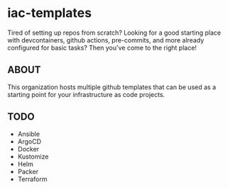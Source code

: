 # iac-templates

Tired of setting up repos from scratch? Looking for a good starting place with devcontainers, github actions, pre-commits, and more already configured for basic tasks? Then you've come to the right place!

## ABOUT

This organization hosts multiple github templates that can be used as a starting point for your infrastructure as code projects. 

## TODO

- Ansible
- ArgoCD
- Docker
- Kustomize
- Helm
- Packer
- Terraform
